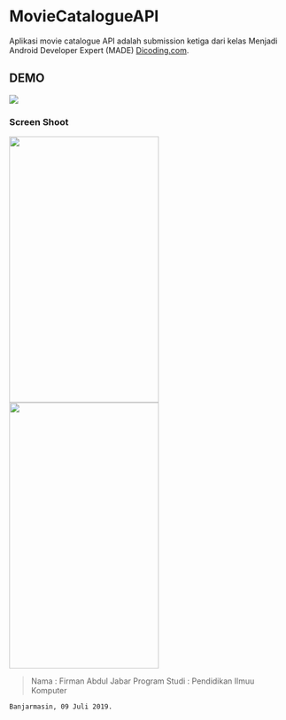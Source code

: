 # MovieCatalogueAPI
Aplikasi movie catalogue API adalah submission ketiga dari kelas Menjadi Android Developer Expert (MADE) [Dicoding.com](http://https://www.dicoding.com/academies/14).

## DEMO
![](giphy.gif)

### Screen Shoot
<img src="https://pbs.twimg.com/media/D_CRrmEUYAAwAnl.jpg:large" width="270" height="480" />
<img src="https://pbs.twimg.com/media/D_CRrmCUwAMQMMT.jpg:large" width="270" height="480" />

> Nama : Firman Abdul Jabar
> Program Studi : Pendidikan Ilmuu Komputer

`Banjarmasin, 09 Juli 2019.`
